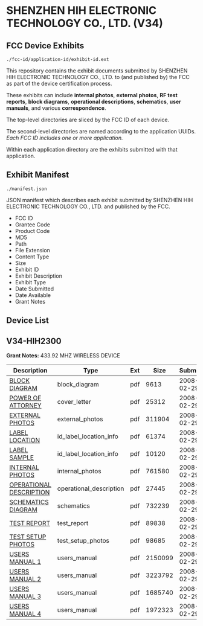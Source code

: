 # SHENZHEN HIH ELECTRONIC TECHNOLOGY CO., LTD. (V34)
## FCC Device Exhibits

```
./fcc-id/application-id/exhibit-id.ext
```

This repository contains the exhibit documents submitted by SHENZHEN HIH ELECTRONIC TECHNOLOGY CO., LTD. to (and published by) the FCC as part of the device certification process.

These exhibits can include **internal photos**, **external photos**, **RF test reports**, **block diagrams**, **operational descriptions**, **schematics**, **user manuals**, and various **correspondence**.

The top-level directories are sliced by the FCC ID of each device.

The second-level directories are named according to the application UUIDs. *Each FCC ID includes one or more application.*

Within each application directory are the exhibits submitted with that application. 

## Exhibit Manifest

```
./manifest.json
```

JSON manifest which describes each exhibit submitted by SHENZHEN HIH ELECTRONIC TECHNOLOGY CO., LTD. and published by the FCC.

- FCC ID
- Grantee Code
- Product Code
- MD5
- Path
- File Extension
- Content Type
- Size
- Exhibit ID
- Exhibit Description
- Exhibit Type
- Date Submitted
- Date Available
- Grant Notes

## Device List
## V34-HIH2300
**Grant Notes:** 433.92 MHZ WIRELESS DEVICE

| Description | Type | Ext | Size | Submitted | Available |
| ----------- | ---- | --- | ---- | --------- | --------- |
| [BLOCK DIAGRAM](V34-HIH2300/8fb355ccb8f67a5280ffb384358a099b/908194.pdf) | block_diagram | pdf | 9613 | 2008-02-29 | 2008-02-29 |
| [POWER OF ATTORNEY](V34-HIH2300/8fb355ccb8f67a5280ffb384358a099b/908200.pdf) | cover_letter | pdf | 25312 | 2008-02-29 | 2008-02-29 |
| [EXTERNAL PHOTOS](V34-HIH2300/8fb355ccb8f67a5280ffb384358a099b/908195.pdf) | external_photos | pdf | 311904 | 2008-02-29 | 2008-02-29 |
| [LABEL LOCATION](V34-HIH2300/8fb355ccb8f67a5280ffb384358a099b/908197.pdf) | id_label_location_info | pdf | 61374 | 2008-02-29 | 2008-02-29 |
| [LABEL SAMPLE](V34-HIH2300/8fb355ccb8f67a5280ffb384358a099b/908198.pdf) | id_label_location_info | pdf | 10120 | 2008-02-29 | 2008-02-29 |
| [INTERNAL PHOTOS](V34-HIH2300/8fb355ccb8f67a5280ffb384358a099b/908196.pdf) | internal_photos | pdf | 761580 | 2008-02-29 | 2008-02-29 |
| [OPERATIONAL DESCRIPTION](V34-HIH2300/8fb355ccb8f67a5280ffb384358a099b/908199.pdf) | operational_description | pdf | 27445 | 2008-02-29 | 2008-02-29 |
| [SCHEMATICS DIAGRAM](V34-HIH2300/8fb355ccb8f67a5280ffb384358a099b/908201.pdf) | schematics | pdf | 732239 | 2008-02-29 | 2008-02-29 |
| [TEST REPORT](V34-HIH2300/8fb355ccb8f67a5280ffb384358a099b/908202.pdf) | test_report | pdf | 89838 | 2008-02-29 | 2008-02-29 |
| [TEST SETUP  PHOTOS](V34-HIH2300/8fb355ccb8f67a5280ffb384358a099b/908203.pdf) | test_setup_photos | pdf | 98685 | 2008-02-29 | 2008-02-29 |
| [USERS MANUAL 1](V34-HIH2300/8fb355ccb8f67a5280ffb384358a099b/908204.pdf) | users_manual | pdf | 2150099 | 2008-02-29 | 2008-02-29 |
| [USERS MANUAL 2](V34-HIH2300/8fb355ccb8f67a5280ffb384358a099b/908205.pdf) | users_manual | pdf | 3223792 | 2008-02-29 | 2008-02-29 |
| [USERS MANUAL 3](V34-HIH2300/8fb355ccb8f67a5280ffb384358a099b/908206.pdf) | users_manual | pdf | 1685740 | 2008-02-29 | 2008-02-29 |
| [USERS MANUAL 4](V34-HIH2300/8fb355ccb8f67a5280ffb384358a099b/908207.pdf) | users_manual | pdf | 1972323 | 2008-02-29 | 2008-02-29 |
